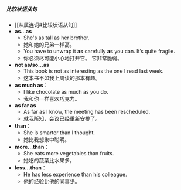 ##### 比较状语从句
- [[从属连词#比较状语从句]]
- **as...as**
	- She's as tall as her brother.
	- 她和她的兄弟一样高。
	- You have to unwrap it **as** carefully **as** you can. It’s quite fragile.
	- 你必须尽可能小心地打开它。 它非常脆弱。
- **not as/so...as**
	- This book is not as interesting as the one I read last week.
	- 这本书不如我上周读的那本有趣。
- **as much as**：
	- I like chocolate as much as you do.
	- 我和你一样喜欢巧克力。
- **as far as**
	- As far as I know, the meeting has been rescheduled.
	- 就我所知，会议已经重新安排了。
- **than**：
	- She is smarter than I thought.
	- 她比我想象中聪明。
- **more...than**：
	- She eats more vegetables than fruits.
	- 她吃的蔬菜比水果多。
- **less...than**：
	- He has less experience than his colleague.
	- 他的经验比他的同事少。
